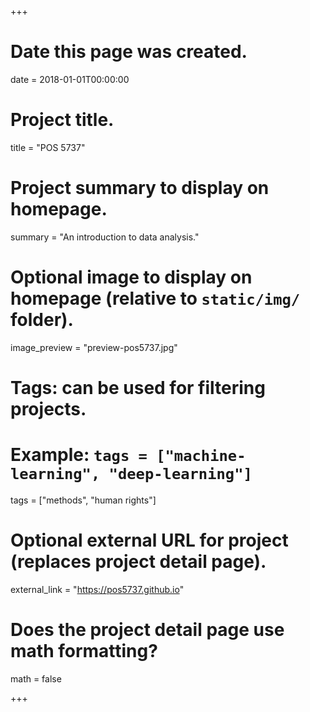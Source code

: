 +++
# Date this page was created.
date = 2018-01-01T00:00:00

# Project title.
title = "POS 5737"

# Project summary to display on homepage.
summary = "An introduction to data analysis."

# Optional image to display on homepage (relative to `static/img/` folder).
image_preview = "preview-pos5737.jpg"

# Tags: can be used for filtering projects.
# Example: `tags = ["machine-learning", "deep-learning"]`
tags = ["methods", "human rights"]

# Optional external URL for project (replaces project detail page).
external_link = "https://pos5737.github.io"

# Does the project detail page use math formatting?
math = false

+++

